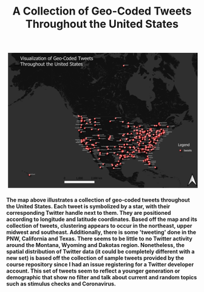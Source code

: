  <h1> <p align="center">A Collection of Geo-Coded Tweets Throughout the United States </p> </h1> <br>

![alt text](Tweet_PNG.png)
<br>
<h4> <div style="text-align: left"> The map above illustrates a collection of geo-coded tweets throughout the United States. Each tweet is symbolized by a star, with their corresponding Twitter handle next to them. They are positioned according to longitude and latitude coordinates. Based off the map and its collection of tweets, clustering appears to occur in the northeast, upper midwest and southeast. Additionally, there is some 'tweeting' done in the PNW, California and Texas. There seems to be little to no Twitter activity around the Montana, Wyoming and Dakotas region. Nonetheless, the spatial distribution of Twitter data (it could be completely different with a new set) is based off the collection of sample tweets provided by the course repository since I had an issue registering for a Twitter developer account. This set of tweets seem to reflect a younger generation or demographic that show no filter and talk about current and random topics such as stimulus checks and Coronavirus. </div> </h4>
